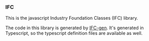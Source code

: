 ### IFC
This is the javascript Industry Foundation Classes (IFC) library.

The code in this library is generated by [IFC-gen](https://github.com/ikeough/IFC-gen). It's generated in Typescript, so the typescript definition files are available as well.